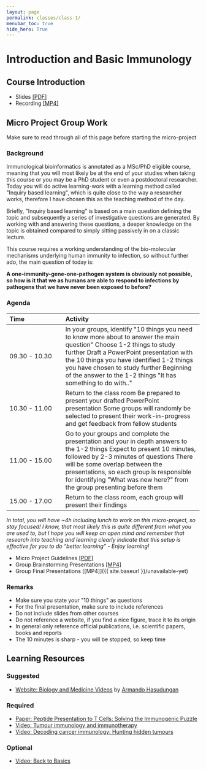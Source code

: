 ```yaml
---
layout: page
permalink: classes/class-1/
menubar_toc: true
hide_hero: True
---
```

# Introduction and Basic Immunology

## Course Introduction

- Slides [[PDF]](https://drive.google.com/file/d/1G8qlYmIyX-gYTdqBYOU2eSHSy2djYCPJ/view?usp=sharing)
- Recording [[MP4]](https://drive.google.com/file/d/1w_4SRNQeuTbUQksQLweVSYT3LPewFNB_/view?usp=sharing)


## Micro Project Group Work

Make sure to read through all of this page before starting the micro-project

### Background

Immunological bioinformatics is annotated as a MSc/PhD eligible course, meaning that you will most likely be at the end of your studies when taking this course or you may be a PhD student or even a postdoctoral researcher. Today you will do active learning-work with a learning method called "Inquiry based learning", which is quite close to the way a researcher works, therefore I have chosen this as the teaching method of the day.

Briefly, "Inquiry based learning" is based on a main question defining the topic and subsequently a series of investigative questions are generated. By working with and answering these questions, a deeper knowledge on the topic is obtained compared to simply sitting passively in on a classic lecture.

This course requires a working understanding of the bio-molecular mechanisms underlying human immunity to infection, so without further ado, the main question of today is:

**A one-immunity-gene-one-pathogen system is obviously not possible, so how is it that we as humans are able to respond to infections by pathogens that we have never been exposed to before?**

### Agenda
<style>
.foo table td{
  min-width:130px;
}
</style>

<div class="foo">

|      Time     |Activity                                                                                                                                              |
|:--------------|:-----------------------------------------------------------------------------------------------------------------------------------------------------|
| 09.30 - 10.30 | In your groups, identify "10 things you need to know more about to answer the main question" Choose 1-2 things to study further Draft a PowerPoint presentation with the 10 things you have identified 1-2 things you have chosen to study further Beginning of the answer to the 1-2 things "It has something to do with.." |
| 10.30 - 11.00 | Return to the class room Be prepared to present your drafted PowerPoint presentation Some groups will randomly be selected to present their work-in-progress and get feedback from fellow students                                                                                                                           |
| 11.00 - 15.00 | Go to your groups and complete the presentation and your in depth answers to the 1-2 things Expect to present 10 minutes, followed by 2-3 minutes of questions There will be some overlap between the presentations, so each group is responsible for identifying "What was new here?" from the group presenting before them |
| 15.00 - 17.00 | Return to the class room, each group will present their findings                                                                                                                                                                                                                                                             |

*In total, you will have ~4h including lunch to work on this micro-project, so stay focused! I know, that most likely this is quite different from what you are used to, but I hope you will keep an open mind and remember that research into teaching and learning clearly indicate that this setup is effective for you to do “better learning” - Enjoy learning!*

- Micro Project Guidelines [[PDF]](https://drive.google.com/file/d/1px17QgCvIgIDcDY5vGwKCbgIYr6Awuaq/view?usp=sharing)
- Group Brainstorming Presentations [[MP4]](https://drive.google.com/file/d/1_uKobYHV82glUBTcGNMgOVqZWraW7WTj/view?usp=sharing)
- Group Final Presentations [[MP4]]({{ site.baseurl }}/unavailable-yet)

### Remarks

- Make sure you state your "10 things" as questions
- For the final presentation, make sure to include references
- Do not include slides from other courses
- Do not reference a website, if you find a nice figure, trace it to its origin
- In general only reference official publications, i.e. scientific papers, books and reports
- The 10 minutes is sharp - you will be stopped, so keep time

## Learning Resources

### Suggested

- [Website: Biology and Medicine Videos](https://armandoh.org/systems/immune-system/) by [Armando Hasudungan](http://unms.org.au/dr-armando-hasudungan-a-game-changer-in-medical-education/)

### Required

- [Paper: Peptide Presentation to T Cells: Solving the Immunogenic Puzzle](https://onlinelibrary.wiley.com/doi/abs/10.1002/bies.201900200)
- [Video: Tumour immunology and immunotherapy](https://www.youtube.com/watch?v=K09xzIQ8zsg)
- [Video: Decoding cancer immunology: Hunting hidden tumours](https://www.youtube.com/watch?v=vponeaNiewE)

### Optional

- [Video: Back to Basics](https://www.youtube.com/watch?v=fSEFXl2XQpc)


